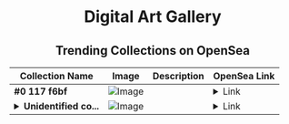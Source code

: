 <div align="center">

# Digital Art Gallery

## Trending Collections on OpenSea

| Collection Name                       | Image                                                                                     | Description                       | OpenSea Link                                                                                          |
|---------------------------------------|-------------------------------------------------------------------------------------------|-----------------------------------|--------------------------------------------------------------------------------------------------------|
| **#0 117 f6bf** | ![Image](https://i2.seadn.io/base/0x2ebd4845c54c605b2a1cc8dafecab2db12c57cf0/53834f05a4c1a44a3127b0358dc117/f053834f05a4c1a44a3127b0358dc117.jpeg?w=200&auto=format) |  | <details><summary>Link</summary>[#0 117 f6bf](https://opensea.io/collection/0-117-f6bf)</details> |
| **<details><summary>Unidentified co...</summary>Unidentified contract da071705-3c1e-4217-945c-32189c128eef</details>** | ![Image](https://i2.seadn.io/optimism/0xaa5a57aea0360a3ef97ca3dbd730dfef1fef5765/0553b06cfcbe6ba9b1e38bdc613fda/0e0553b06cfcbe6ba9b1e38bdc613fda.jpeg?w=200&auto=format) |  | <details><summary>Link</summary>[Unidentified contract da071705-3c1e-4217-945c-32189c128eef](https://opensea.io/collection/unidentified-contract-da071705-3c1e-4217-945c-3218)</details> |

</div>